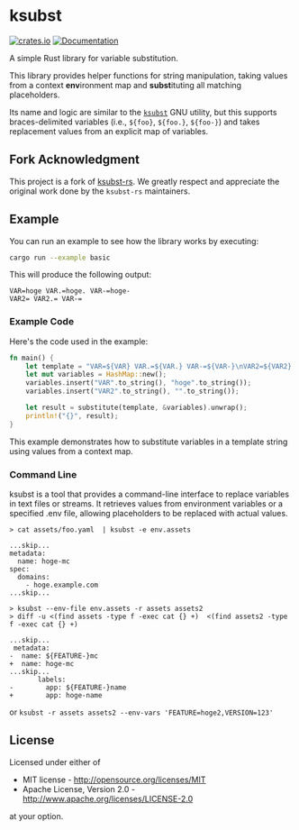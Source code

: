 # ksubst

[![crates.io](https://img.shields.io/crates/v/ksubst.svg)](https://crates.io/crates/ksubst)
[![Documentation](https://docs.rs/ksubst/badge.svg)](https://docs.rs/ksubst)

A simple Rust library for variable substitution.

This library provides helper functions for string manipulation,
taking values from a context **env**ironment map and **subst**ituting
all matching placeholders.

Its name and logic are similar to the [`ksubst`] GNU utility, but this supports braces-delimited variables (i.e., `${foo}`, `${foo.}`, `${foo-}`) and takes replacement values from an explicit map of variables.


[`ksubst`]: https://www.gnu.org/software/gettext/manual/html_node/ksubst-Invocation.html

## Fork Acknowledgment

This project is a fork of [ksubst-rs](https://github.com/ashigirl96/ksubst-rs). We greatly respect and appreciate the original work done by the `ksubst-rs` maintainers.

## Example

You can run an example to see how the library works by executing:

```bash
cargo run --example basic
```

This will produce the following output:

```
VAR=hoge VAR.=hoge. VAR-=hoge-
VAR2= VAR2.= VAR-=
```

### Example Code

Here's the code used in the example:

```rust
fn main() {
    let template = "VAR=${VAR} VAR.=${VAR.} VAR-=${VAR-}\nVAR2=${VAR2} VAR2.=${VAR2.} VAR-=${VAR2-}";
    let mut variables = HashMap::new();
    variables.insert("VAR".to_string(), "hoge".to_string());
    variables.insert("VAR2".to_string(), "".to_string());

    let result = substitute(template, &variables).unwrap();
    println!("{}", result);
}
```

This example demonstrates how to substitute variables in a template string using values from a context map.

### Command Line

ksubst is a tool that provides a command-line interface to replace variables in text files or streams. It retrieves values from environment variables or a specified .env file, allowing placeholders to be replaced with actual values.


```shell
> cat assets/foo.yaml  | ksubst -e env.assets

...skip...
metadata:
  name: hoge-mc
spec:
  domains:
    - hoge.example.com
...skip...
```

```shell
> ksubst --env-file env.assets -r assets assets2
> diff -u <(find assets -type f -exec cat {} +)  <(find assets2 -type f -exec cat {} +)

...skip...
 metadata:
-  name: ${FEATURE-}mc
+  name: hoge-mc
...skip...
       labels:
-        app: ${FEATURE-}name
+        app: hoge-name
```

or `ksubst -r assets assets2 --env-vars 'FEATURE=hoge2,VERSION=123'`

## License

Licensed under either of

* MIT license - <http://opensource.org/licenses/MIT>
* Apache License, Version 2.0 - <http://www.apache.org/licenses/LICENSE-2.0>

at your option.
